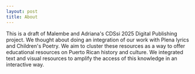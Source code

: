 ```yaml
---
layout: post
title: About
---
```


This is a draft of Malembe and Adriana's CDSsi 2025 Digital Publishing project. We thought about doing an integration of our work with Plena lyrics and Children's Poetry. We aim to cluster these resources as a way to offer educational resources on Puerto Rican history and culture. We integrated text and visual resources to amplify the access of this knowledge in an interactive way. 
